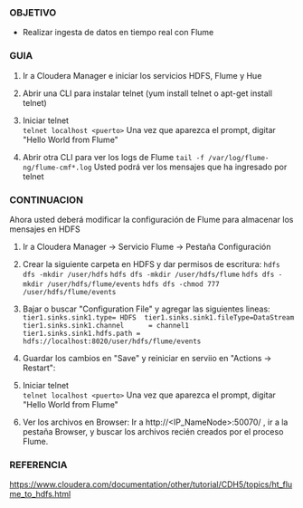 ### OBJETIVO
* Realizar ingesta de datos en tiempo real con Flume 

### GUIA
1. Ir a Cloudera Manager e iniciar los servicios HDFS, Flume y Hue  

2. Abrir una CLI para instalar telnet (yum install telnet o apt-get install telnet) 

3. Iniciar telnet  
`telnet localhost <puerto>`
Una vez que aparezca el prompt, digitar "Hello World from Flume"

4. Abrir otra CLI para ver los logs de Flume
`tail -f /var/log/flume-ng/flume-cmf*.log`
Usted podrá ver los mensajes que ha ingresado por telnet

### CONTINUACION

Ahora usted deberá modificar la configuración de Flume para almacenar los mensajes en HDFS

1. Ir a Cloudera Manager -> Servicio Flume -> Pestaña Configuración  

2. Crear la siguiente carpeta en HDFS y dar permisos de escritura:
`hdfs dfs -mkdir /user/hdfs` 
`hdfs dfs -mkdir /user/hdfs/flume` 
`hdfs dfs -mkdir /user/hdfs/flume/events` 
`hdfs dfs -chmod 777 /user/hdfs/flume/events` 

3. Bajar o buscar "Configuration File" y agregar las siguientes lineas:
`tier1.sinks.sink1.type= HDFS 
tier1.sinks.sink1.fileType=DataStream 
tier1.sinks.sink1.channel      = channel1 
tier1.sinks.sink1.hdfs.path = hdfs://localhost:8020/user/hdfs/flume/events`  

4. Guardar los cambios en "Save" y reiniciar en serviio en "Actions -> Restart":

5. Iniciar telnet  
`telnet localhost <puerto>` 
Una vez que aparezca el prompt, digitar "Hello World from Flume"

6. Ver los archivos en Browser:
Ir a http://<IP_NameNode>:50070/ , ir a la pestaña Browser, y buscar los archivos recién creados por el proceso Flume.

### REFERENCIA

https://www.cloudera.com/documentation/other/tutorial/CDH5/topics/ht_flume_to_hdfs.html
